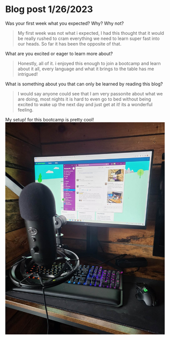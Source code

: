 # Blog post 1/26/2023
Was your first week what you expected? Why? Why not?
>My first week was not what i expected, I had this thought that it would be really rushed to cram everything we need to learn super fast into our heads. So far it has been the opposite of that.

What are you excited or eager to learn more about?
>Honestly, all of it. i enjoyed this enough to join a bootcamp and learn about it all, every language and what it brings to the table has me intrigued! 

What is something about you that can only be learned by reading this blog?
>I would say anyone could see that I am very passonite about what we are doing, most nights it is hard to even go to bed without being excited to wake up the next day and just get at it! its a wonderful feeling.

My setup! for this bootcamp is pretty cool!
![setup profile](/img/setup.jpg)
